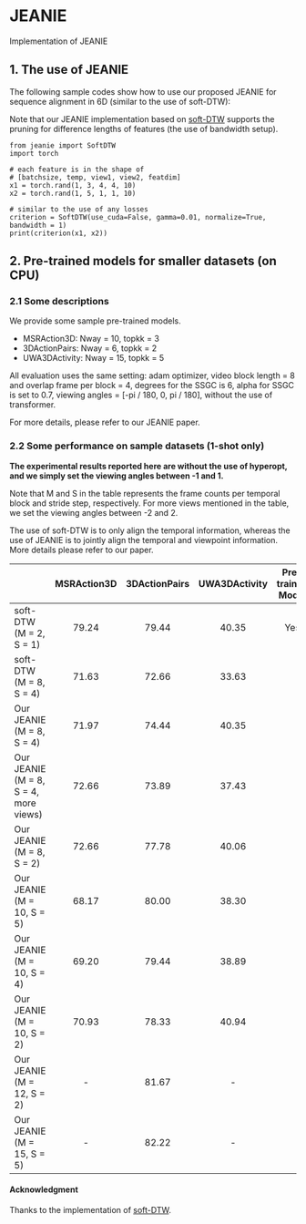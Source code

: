 # JEANIE
Implementation of JEANIE

## 1. The use of JEANIE

The following sample codes show how to use our proposed JEANIE for sequence alignment in 6D (similar to the use of soft-DTW):

Note that our JEANIE implementation based on [soft-DTW](https://github.com/Maghoumi/pytorch-softdtw-cuda) supports the pruning for difference lengths of features (the use of bandwidth setup).

```
from jeanie import SoftDTW
import torch

# each feature is in the shape of
# [batchsize, temp, view1, view2, featdim]
x1 = torch.rand(1, 3, 4, 4, 10)
x2 = torch.rand(1, 5, 1, 1, 10)

# similar to the use of any losses
criterion = SoftDTW(use_cuda=False, gamma=0.01, normalize=True, bandwidth = 1)
print(criterion(x1, x2))
```

## 2. Pre-trained models for smaller datasets (on CPU)

### 2.1 Some descriptions

We provide some sample pre-trained models. 

- MSRAction3D: Nway = 10, topkk = 3
- 3DActionPairs: Nway = 6, topkk = 2
- UWA3DActivity: Nway = 15, topkk = 5

All evaluation uses the same setting: adam optimizer, video block length = 8 and overlap frame per block = 4, degrees for the SSGC is 6, alpha for SSGC is set to 0.7, viewing angles = [-pi / 180, 0, pi / 180], without the use of transformer.

For more details, please refer to our JEANIE paper.

### 2.2 Some performance on sample datasets (1-shot only)

**The experimental results reported here are without the use of hyperopt, and we simply set the viewing angles between -1 and 1.**

Note that M and S in the table represents the frame counts per temporal block and stride step, respectively. For more views mentioned in the table, we set the viewing angles between -2 and 2.

The use of soft-DTW is to only align the temporal information, whereas the use of JEANIE is to jointly align the temporal and viewpoint information. More details please refer to our paper.

|   | MSRAction3D | 3DActionPairs | UWA3DActivity | Pre-trained Model|
| ------------- | :---: | :---: | :---: | :---: |
| soft-DTW (M = 2, S = 1)  |  79.24 |  79.44 |  40.35 | Yes |
| soft-DTW (M = 8, S = 4)  | 71.63  | 72.66  |  33.63 | |
| Our JEANIE (M = 8, S = 4)  |  71.97 |  74.44 |  40.35 | |
| Our JEANIE (M = 8, S = 4, more views)  |  72.66 |  73.89 |  37.43 | |
| Our JEANIE (M = 8, S = 2) | 72.66  |  77.78 | 40.06  | |
| Our JEANIE (M = 10, S = 5) |  68.17 |  80.00 |  38.30 | |
| Our JEANIE (M = 10, S = 4) |  69.20 |  79.44 |  38.89 | |
| Our JEANIE (M = 10, S = 2) |  70.93 |  78.33 |  40.94 | |
| Our JEANIE (M = 12, S = 2) |  - |  81.67 |  - | |
| Our JEANIE (M = 15, S = 5) |  - |  82.22 | -  | |

#### Acknowledgment
Thanks to the implementation of [soft-DTW](https://github.com/Maghoumi/pytorch-softdtw-cuda).

